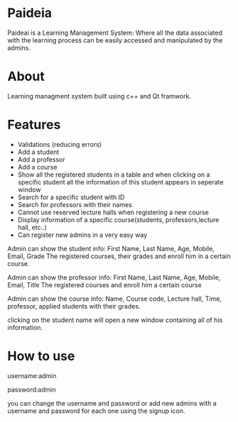 # Paideia
 Paideai is a Learning Management System: Where all the data associated with the learning process can be easily accessed and manipulated by the admins.
 
 # About
 Learning managment system built using c++ and Qt framwork.
 
 # Features
 * Validations (reducing errors)
 * Add a student
 * Add a professor
 * Add a course
 * Show all the registered students in a table and when clicking on a specific student all the      information of this student appears in seperate window
 * Search for a specific student with ID
 * Search for professors with their names
 * Cannot use reserved lecture halls when registering a new course 
 * Display information of a specific course(students, professors,lecture hall, etc..)
 * Can register new admins in a very easy way
 
 Admin can show the student info:
 First Name, Last Name, Age, Mobile, Email, Grade
 The registered courses, their grades and enroll him in a certain course.
 
 
 Admin can show the professor info:
 First Name, Last Name, Age, Mobile, Email, Title
 The registered courses and enroll him a certain course
 
 Admin can show the course info:
 Name, Course code, Lecture hall, Time, professor, applied students with their grades.
 
 clicking on the student name will open a new window containing all of his information.
 
 # How to use
 username:admin
 
 password:admin
 
 you can change the username and password or add new admins with a username and password for each one using the signup icon.
